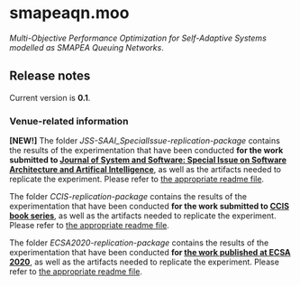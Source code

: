 # smapeaqn.moo
*Multi-Objective Performance Optimization for Self-Adaptive Systems modelled as SMAPEA Queuing Networks*.

## Release notes
Current version is **0.1**.

### Venue-related information

**[NEW!]** The folder *JSS-SAAI_SpecialIssue-replication-package* contains the results of the experimentation that have been conducted **for the work submitted to [Journal of System and Software: Special Issue on Software Architecture and Artifical Intelligence](https://www.journals.elsevier.com/journal-of-systems-and-software/call-for-papers/software-architecture-and-artificial-intelligence)**, as well as the artifacts needed to replicate the experiment. Please refer to [the appropriate readme file](https://github.com/davewilsonfbc/smapeaqn.moo/blob/master/JSS-SAAI_SpecialIssue-replication-package/readme.txt).

The folder *CCIS-replication-package* contains the results of the experimentation that have been conducted **for the work submitted to [CCIS book series](https://link.springer.com/bookseries/7899)**, as well as the artifacts needed to replicate the experiment. Please refer to [the appropriate readme file](https://github.com/davewilsonfbc/smapeaqn.moo/blob/master/CCIS-replication-package/readme.txt).

The folder *ECSA2020-replication-package* contains the results of the experimentation that have been conducted **for [the work published at ECSA 2020](https://link.springer.com/chapter/10.1007%2F978-3-030-58923-3_9)**, as well as the artifacts needed to replicate the experiment. Please refer to [the appropriate readme file](https://github.com/davewilsonfbc/smapeaqn.moo/blob/master/ECSA2020-replication-package/readme.txt).
